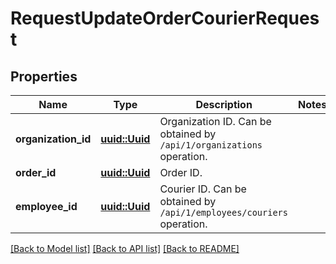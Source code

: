# RequestUpdateOrderCourierRequest

## Properties

Name | Type | Description | Notes
------------ | ------------- | ------------- | -------------
**organization_id** | [**uuid::Uuid**](uuid::Uuid.md) | Organization ID.                Can be obtained by `/api/1/organizations` operation. | 
**order_id** | [**uuid::Uuid**](uuid::Uuid.md) | Order ID. | 
**employee_id** | [**uuid::Uuid**](uuid::Uuid.md) | Courier ID.                Can be obtained by `/api/1/employees/couriers` operation. | 

[[Back to Model list]](../README.md#documentation-for-models) [[Back to API list]](../README.md#documentation-for-api-endpoints) [[Back to README]](../README.md)


